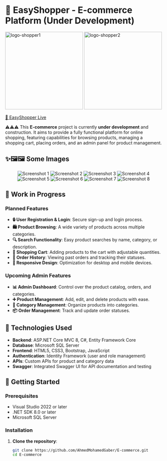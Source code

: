 # 🚧 EasyShopper - E-commerce Platform (Under Development)

<p align="left">
  <img src="https://github.com/user-attachments/assets/b8b82e7b-f09d-49e5-b576-73a0e9995db9" alt="logo-shopper1" width="250"/>
  <img src="https://github.com/user-attachments/assets/b171ea81-4fb1-4f7e-9e60-c95e7bde8a6a" alt="logo-shopper2" width="250"/>
</p>

[🔗 EasyShopper Live](https://easyshopper.runasp.net/)

⚠️⚠️⚠️ This **E-commerce** project is currently **under development** and construction. It aims to provide a fully functional platform for online shopping, featuring capabilities for browsing products, managing a shopping cart, placing orders, and an admin panel for product management.


## ✨🖼️🖼️ Some Images

<p align="center">
  <img src="https://github.com/user-attachments/assets/c56bf932-4155-49ca-a888-7b5bfca10e8e" alt="Screenshot 1" style="max-width: 100%; height: auto;"/>
  <img src="https://github.com/user-attachments/assets/9e9c62be-6213-4399-af8e-e30e85c0ba79" alt="Screenshot 2" style="max-width: 100%; height: auto;"/>
  <img src="https://github.com/user-attachments/assets/4fdb9ac5-dc6c-45ea-95dc-dc368ad3b2c0" alt="Screenshot 3" style="max-width: 100%; height: auto;"/>
  <img src="https://github.com/user-attachments/assets/bd436086-209f-4f40-8191-242a715da3c0" alt="Screenshot 4" style="max-width: 100%; height: auto;"/>
  <img src="https://github.com/user-attachments/assets/a351ea5a-3244-4130-8834-53554b3e5577" alt="Screenshot 5" style="max-width: 100%; height: auto;"/>
  <img src="https://github.com/user-attachments/assets/eea3fe52-b434-4ee4-b606-c23636c40431" alt="Screenshot 6" style="max-width: 100%; height: auto;"/>
  <img src="https://github.com/user-attachments/assets/62cf3fd9-ce2c-4cdc-944d-aa805fd71881" alt="Screenshot 7" style="max-width: 100%; height: auto;"/>
  <img src="https://github.com/user-attachments/assets/c3914508-c4c1-484e-a623-04c6eace1192" alt="Screenshot 8" style="max-width: 100%; height: auto;"/>
</p>



## 🚧 Work in Progress

### Planned Features
- **🔒 User Registration & Login**: Secure sign-up and login process.
- **🛍️ Product Browsing**: A wide variety of products across multiple categories.
- **🔍 Search Functionality**: Easy product searches by name, category, or description.
- **🛒 Shopping Cart**: Adding products to the cart with adjustable quantities.
- **📜 Order History**: Viewing past orders and tracking their statuses.
- **📱 Responsive Design**: Optimization for desktop and mobile devices.

### Upcoming Admin Features
- **📊 Admin Dashboard**: Control over the product catalog, orders, and categories.
- **➕ Product Management**: Add, edit, and delete products with ease.
- **📁 Category Management**: Organize products into categories.
- **📦 Order Management**: Track and update order statuses.

## 🔧 Technologies Used
- **Backend**: ASP.NET Core MVC 8, C#, Entity Framework Core
- **Database**: Microsoft SQL Server
- **Frontend**: HTML5, CSS3, Bootstrap, JavaScript
- **Authentication**: Identity Framework (user and role management)
- **APIs**: Custom APIs for product and category data
- **Swagger**: Integrated Swagger UI for API documentation and testing

## 🚀 Getting Started

### Prerequisites
- Visual Studio 2022 or later
- .NET SDK 8.0 or later
- Microsoft SQL Server

### Installation

1. **Clone the repository**:
   ```bash
   git clone https://github.com/AhmedMohamedGaber/E-commerce.git
   cd E-commerce
